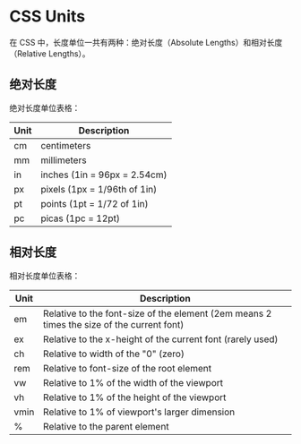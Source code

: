 # CSS Units

在 CSS 中，长度单位一共有两种：绝对长度（Absolute Lengths）和相对长度（Relative Lengths）。

## 绝对长度

绝对长度单位表格：

| Unit | Description                  |
| ---- | ---------------------------- |
| cm   | centimeters                  |
| mm   | millimeters                  |
| in   | inches (1in = 96px = 2.54cm) |
| px   | pixels (1px = 1/96th of 1in) |
| pt   | points (1pt = 1/72 of 1in)   |
| pc   | picas (1pc = 12pt)           |

## 相对长度

相对长度单位表格：

| Unit | Description                                                                               |
| ---- | ----------------------------------------------------------------------------------------- |
| em   | Relative to the font-size of the element (2em means 2 times the size of the current font) |
| ex   | Relative to the x-height of the current font (rarely used)                                |
| ch   | Relative to width of the "0" (zero)                                                       |
| rem  | Relative to font-size of the root element                                                 |
| vw   | Relative to 1% of the width of the viewport                                               |
| vh   | Relative to 1% of the height of the viewport                                              |
| vmin | Relative to 1% of viewport's larger dimension                                             |
| %    | Relative to the parent element                                                            |